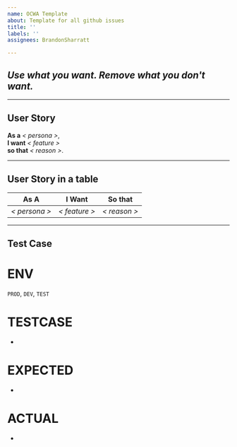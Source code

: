 ```yaml
---
name: OCWA Template
about: Template for all github issues
title: ''
labels: ''
assignees: BrandonSharratt

---
```


## _Use what you want. Remove what you don't want._

---
## User Story
**As a** _< persona >_,<br>
**I want** _< feature >_<br>
**so that** _< reason >_.

---
## User Story in a table
| **As A** | **I Want** | **So that** |
|--------|---------|---------|
| _< persona >_ | _< feature >_ | _< reason >_ |

---
## Test Case

# ENV
`PROD`, `DEV`, `TEST`

# TESTCASE
*

# EXPECTED
*

# ACTUAL
*
